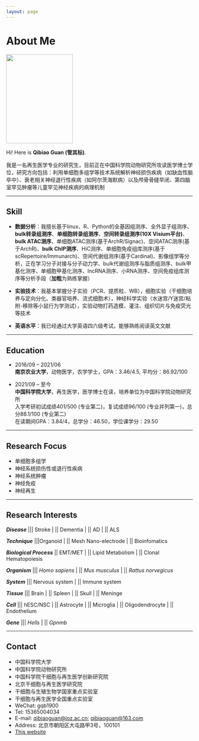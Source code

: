 ```yaml
---
layout: page
---
```


# About Me

<img src="https://mushan-guan.github.io/guanqibiao.jpg" class="floatpic" width = 180 height = 240>

Hi! Here is **Qibiao Guan (管其标)**.

我是一名再生医学专业的研究生，目前正在中国科学院动物研究所攻读医学博士学位，研究方向包括：利用单细胞多组学等技术系统解析神经损伤疾病（如缺血性脑卒中）、衰老相关神经退行性疾病（如阿尔茨海默病）以及颅骨骨缝早闭、第四脑室罕见肿瘤等儿童罕见神经疾病的病理机制<br>

------

## Skill

- **数据分析**：我擅长基于linux、R、Python的全基因组测序、全外显子组测序、**bulk转录组测序**、**单细胞转录组测序**、**空间转录组测序(10X Visium平台)**、**bulk ATAC测序**、单细胞ATAC测序(基于ArchR/Signac)、空间ATAC测序(基于ArchR)、**bulk ChIP测序**、HiC测序、单细胞免疫组库测序(基于scRepertoire/Immunarch)、空间代谢组测序(基于Cardinal)、影像组学等分析，正在学习分子对接与分子动力学、bulk代谢组测序与脂质组测序、bulk甲基化测序、单细胞甲基化测序、lncRNA测序、小RNA测序、空间免疫组库测序等分析手段（**加粗**为熟练掌握）

  

- **实验技术**：我基本掌握分子实验（PCR、提质粒、WB），细胞实验（干细胞培养与定向分化、类器官培养、流式细胞术），神经科学实验（水迷宫/Y迷宫/粘附-移除等小鼠行为学测试），实验动物打药造模、灌注、组织切片与免疫荧光等技术

  

- **英语水平**：我已经通过大学英语四六级考试，能够熟练阅读英文文献

------

## Education

- 2016/09 – 2021/06<br>**南京农业大学**，动物医学，农学学士，GPA：3.46/4.5, 平均分：86.92/100

  

- 2021/09 – 至今<br>**中国科学院大学**，再生医学，医学博士在读，培养单位为中国科学院动物研究所<br>入学考研初试成绩401/500 (专业第二)，复试成绩96/100 (专业并列第一)，总分88.1/100 (专业第二)<br>在读期间GPA：3.84/4，总学分：46.50，学位课学分：29.50

---

## Research Focus

- 单细胞多组学
- 神经系统损伤性或退行性疾病
- 神经系统肿瘤
- 神经免疫
- 神经再生

---

## Research Interests

***Disease*** ||| Stroke | || Dementia | || AD | || ALS

***Technique*** |||Organoid | || Mesh Nano-electrode | || Bioinfomatics

***Biological Process*** || EMT/MET | || Lipid Metabolism | || Clonal Hematopoiesis

***Organism*** ||| *Homo sapiens* | || *Mus musculus* | || *Rattus norvegicus*

***System*** ||| Nervous system | || Immune system

***Tissue*** ||| Brain | || Spleen | || Skull | || Meninge

***Cell*** ||| hESC/NSC | || Astrocyte | || Microglia | || Oligodendrocyte | || Endothelium

***Gene*** ||| *Hells* | || *Gpnmb*

------

## Contact

- 中国科学院大学
- 中国科学院动物研究所
- 中国科学院干细胞与再生医学创新研究院
- 北京干细胞与再生医学研究院
- 干细胞与生殖生物学国家重点实验室
- 干细胞与再生医学全国重点实验室
- WeChat: gqb1900
- Tel: 15365004034
- E-mail: qibiaoguan@ioz.ac.cn; qibiaoguan@163.com
- Address: 北京市朝阳区大屯路甲3号，100101
- [This website](https://github.com/mushan-guan/mushan-guan.github.io)

<br>

